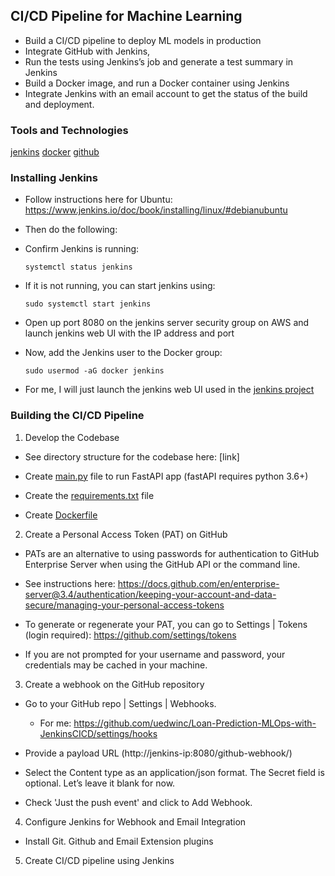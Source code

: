 ## CI/CD Pipeline for Machine Learning

- Build a CI/CD pipeline to deploy ML models in production
- Integrate GitHub with Jenkins, 
- Run the tests using Jenkins’s job and generate a test summary in Jenkins
- Build a Docker image, and run a Docker container using Jenkins
- Integrate Jenkins with an email account to get the status of the build and deployment.

### Tools and Technologies
[jenkins]() [docker]() [github]()

### Installing Jenkins

- Follow instructions here for Ubuntu: https://www.jenkins.io/doc/book/installing/linux/#debianubuntu

- Then do the following:

- Confirm Jenkins is running:
    ```
    systemctl status jenkins
    ```
- If it is not running, you can start jenkins using:
    ```
    sudo systemctl start jenkins
    ```
- Open up port 8080 on the jenkins server security group on AWS and launch jenkins web UI with the IP address and port

- Now, add the Jenkins user to the Docker group:
    ```
    sudo usermod -aG docker jenkins
    ```

- For me, I will just launch the jenkins web UI used in the [jenkins project]()

### Building the CI/CD Pipeline

1. Develop the Codebase

- See directory structure for the codebase here: [link]

- Create [main.py]() file to run FastAPI app (fastAPI requires python 3.6+)

- Create the [requirements.txt]() file

- Create [Dockerfile]()

2. Create a Personal Access Token (PAT) on GitHub

- PATs are an alternative to using passwords for authentication to GitHub Enterprise Server when using the GitHub API or the command line.

- See instructions here: https://docs.github.com/en/enterprise-server@3.4/authentication/keeping-your-account-and-data-secure/managing-your-personal-access-tokens

- To generate or regenerate your PAT, you can go to Settings | Tokens (login required): https://github.com/settings/tokens

- If you are not prompted for your username and password, your credentials may be cached in your machine.

3. Create a webhook on the GitHub repository

- Go to your GitHub repo | Settings | Webhooks.

    - For me: https://github.com/uedwinc/Loan-Prediction-MLOps-with-JenkinsCICD/settings/hooks

- Provide a payload URL (http://jenkins-ip:8080/github-webhook/)

- Select the Content type as an application/json format. The Secret field is optional. Let’s leave it blank for now.

- Check 'Just the push event' and click to Add Webhook.

4. Configure Jenkins for Webhook and Email Integration

- Install Git. Github and Email Extension plugins

5. Create CI/CD pipeline using Jenkins